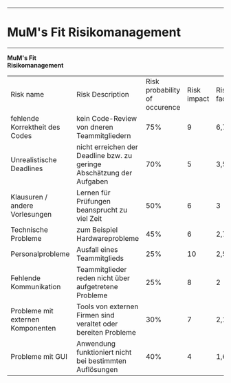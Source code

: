 -------------
# MuM's Fit Risikomanagement #
-------------
**MuM's Fit**  
**Risikomanagement**

<table>
<tr><td>Risk name</td><td>Risk Description</td><td>Risk probability of occurence</td><td>Risk impact</td><td>Risc factor</td><td>Risk mitigration</td></tr>
<tr><td>fehlende Korrektheit des Codes</td><td>kein Code-Review von dneren Teammitgliedern</td><td>75%</td><td>9</td><td>6,75</td><td>Code-Review, Tests</td></tr>
<tr><td>Unrealistische Deadlines</td><td>nicht erreichen der Deadline bzw. zu geringe Abschätzung der Aufgaben</td><td>70%</td><td>5</td><td>3,5</td><td>Neuabschätzung der Aufgaben, Aufgaben herunterbrechen</td></tr>
<tr><td>Klausuren / andere Vorlesungen</td><td>Lernen für Prüfungen beansprucht zu viel Zeit</td><td>50%</td><td>6</td><td>3</td><td>fruh mit lernen anfangen, großteil des Workloads auf Anfang des Semesters legen</tdtr>
<tr><td>Technische Probleme</td><td>zum Beispiel Hardwareprobleme</td><td>45%</td><td>6</td><td>2,7</td><td>Probleme Fixen bzw. Geräte austauschen</td></tr>
<tr><td>Personalprobleme</td><td>Ausfall eines Teammitglieds</td><td>25%</td><td>10</td><td>2,5</td><td>Verantwortungs- bzw. Aufgabenneuverteilung</td></tr>
<tr><td>Fehlende Kommunikation</td><td>Teammitglieder reden nicht über aufgetretene Probleme</td><td>25%</td><td>8</td><td>2</td><td>regelmäßige Statusmeetings</td></tr>
<tr><td>Probleme mit externen Komponenten</td><td>Tools von externen Firmen sind veraltet oder bereiten Probleme</td><td>30%</td><td>7</td><td>2,1</td><td>weniger externe Tools verwenden oder nach Alternativen suchen</td></tr>
<tr><td>Probleme mit GUI</td><td>Anwendung funktioniert nicht bei bestimmten Auflösungen</td><td>40%</td><td>4</td><td>1,6</td><td>Tests auf größeren Bildschirmen und anpassen der Grafiken</td></tr>
</table>

